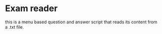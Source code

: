 # Exam reader
this is a menu based question and answer script that reads its content from a .txt file. 
